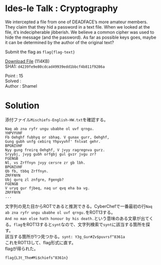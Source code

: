 # Ides-le Talk : Cryptography

We intercepted a file from one of DEADFACE’s more amateur members. They claim that they hid a password in a text file. When we looked at the file, it’s indecipherable jibberish. We believe a common cipher was used to hide the message (and the password). As far as possible keys goes, maybe it can be determined by the author of the original text?

Submit the flag as `flag{flag-text}`

[Download File](Mischiefs-English-HW.txt) (114KB)  
SHA1: `d4239fe9e80cdcad49939edd1bbcf4b811f9286a`

Point : 15  
Solved :   
Author : Shamel

# Solution

添付ファイル`Mischiefs-English-HW.txt`を確認する。
```
Naq ab zna ryfr ungu ubabhe ol uvf qrngu.
YHPVYVHF
Fb Oehghf fubhyq or sbhaq. V gunax gurr, Oehghf,
Gung gubh unfg cebirq Yhpvyvhf' fnlvat gehr.
BPGNIVHF
Nyy gung freirq Oehghf, V jvyy ragregnva gurz.
Sryybj, jvyg gubh orfgbj gul gvzr jvgu zr?
FGENGB
Nl, vs Zrffnyn jvyy cersre zr gb lbh.
BPGNIVHF
Qb fb, tbbq Zrffnyn.
ZRFFNYN
Ubj qvrq zl znfgre, Fgengb?
FGENGB
V uryq gur fjbeq, naq ur qvq eha ba vg.
ZRFFNYN
...
```
文字列の見た目からROTであると推測できる。CyberChefで一番最初の行`Naq ab zna ryfr ungu ubabhe ol uvf qrngu.`をROT13する。  
`And no man else hath honour by his death.`という意味のある文章が出てくる。`flag`をROT13すると`synt`なので、文字列検索で`synt`に該当する箇所を探す。  
該当する箇所が1つ見つかる。`synt: Y3g_Gur#Zv$puvrsf^8361a`  
これをROT13して、flag形式に直す。  
flagが得られた。

`flag{L3t_The#Mi$chiefs^8361n}`

